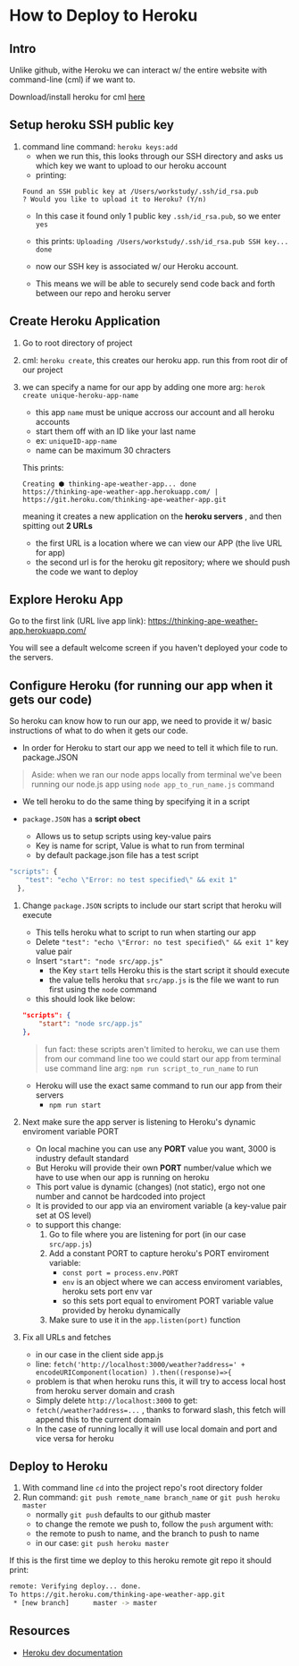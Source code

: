 # How to Deploy to Heroku

## Intro
Unlike github, withe Heroku we can interact w/ the entire website with command-line (cml) if we want to.

Download/install heroku for cml [here](https://devcenter.heroku.com/articles/heroku-cli)

## Setup heroku SSH public key
1. command line command: `heroku keys:add`
    * when we run this, this looks through our SSH directory and asks us which key we want to upload to our heroku account
    * printing:
    ``` terminal
    Found an SSH public key at /Users/workstudy/.ssh/id_rsa.pub
    ? Would you like to upload it to Heroku? (Y/n) 
    ```
    * In this case it found only 1 public key `.ssh/id_rsa.pub`, so we enter `yes`

    * this prints: `Uploading /Users/workstudy/.ssh/id_rsa.pub SSH key... done`
    * now our SSH key is associated w/ our Heroku account. 
    * This means we will be able to securely send code back and forth between our repo and heroku server


## Create Heroku Application 
1. Go to root directory of project

2. cml: `heroku create`, this creates our heroku app. run this from root dir of our project

3. we can specify a name for our app by adding one more arg: `herok create unique-heroku-app-name`
    * this app `name` must be unique accross our account and all heroku accounts
    * start them off with an ID like your last name
    * ex: `uniqueID-app-name`
    * name can be maximum 30 chracters

    This prints:
    ``` terminal
    Creating ⬢ thinking-ape-weather-app... done
    https://thinking-ape-weather-app.herokuapp.com/ | https://git.heroku.com/thinking-ape-weather-app.git
    ```

    meaning it creates a new application on the **heroku servers** , and then spitting out **2 URLs**
    * the first URL is a location where we can view our APP (the live URL for app)
    * the second url is for the heroku git repository; where we should push the code we want to deploy


## Explore Heroku App
Go to the first link (URL live app link):
https://thinking-ape-weather-app.herokuapp.com/

You will see a default welcome screen if you haven't deployed your code to the servers.

## Configure Heroku (for running our app when it gets our code)
So heroku can know how to run our app, we need to provide it w/ basic instructions
of what to do when it gets our code.
* In order for Heroku to start our app we need to tell it which file to run. package.JSON
> Aside: when we ran our node apps locally from terminal 
> we've been running our node.js app using `node app_to_run_name.js` command

* We tell heroku to do the same thing by specifying it in a script

* `package.JSON` has a **script obect**
    * Allows us to setup scripts using key-value pairs
    * Key is name for script, Value is what to run from terminal
    * by default package.json file has a test script

```javascript
"scripts": {
    "test": "echo \"Error: no test specified\" && exit 1"
  },
```

1. Change `package.JSON` scripts to include our start script that heroku will execute
    * This tells heroku what to script to run when starting our app
    * Delete `"test": "echo \"Error: no test specified\" && exit 1"` key value pair
    * Insert `"start": "node src/app.js"`
        * the Key `start` tells Heroku this is the start script it should execute
        * the value tells heroku that `src/app.js` is the file we want to run first using the `node` command
    * this should look like below:
    ```json
    "scripts": {
        "start": "node src/app.js"
    },
    ```
    > fun fact: these scripts aren't limited to heroku, we can use them from our command line too
    > we could start our app from terminal
    > use command line arg: `npm run script_to_run_name` to run 

    * Heroku will use the exact same command to run our app from their servers
        * `npm run start`

2. Next make sure the app server is listening to Heroku's dynamic enviroment variable PORT
    * On local machine you can use any **PORT** value you want, 3000 is industry default standard
    * But Heroku will provide their own **PORT** number/value which we have to use when our app is running on heroku
    * This port value is dynamic (changes) (not static), ergo not one number and cannot be hardcoded into project
    * It is provided to our app via an enviroment variable (a key-value pair set at OS level)
    * to support this change:
        1. Go to file where you are listening for port (in our case `src/app.js`)
        2. Add a constant PORT to capture heroku's PORT enviroment variable: 
            * `const port = process.env.PORT` 
            * `env` is an object where we can access enviroment variables, heroku sets port env var
            * so this sets port equal to enviroment PORT variable value provided by heroku dynamically
        3. Make sure to use it in the `app.listen(port)` function

3. Fix all URLs and fetches
    * in our case in the client side app.js
    * line: `fetch('http://localhost:3000/weather?address=' + encodeURIComponent(location) ).then((response)=>{`
    * problem is that when heroku runs this, it will try to access local host from heroku server domain and crash
    * Simply delete `http://localhost:3000` to get:
    * `fetch(/weather?address=...` , thanks to forward slash, this fetch will append this to the current domain
    * In the case of running locally it will use local domain and port and vice versa for heroku

## Deploy to Heroku

1. With command line `cd` into the project repo's root directory folder
2. Run command: `git push remote_name branch_name` or `git push heroku master`
    * normally `git push` defaults to our github master
    * to change the remote we push to, follow the `push` argument with:
    * the remote to push to name, and the branch to push to name
    * in our case: `git push heroku master`

If this is the first time we deploy to this heroku remote git repo it should print:
```bash
remote: Verifying deploy... done.
To https://git.heroku.com/thinking-ape-weather-app.git
 * [new branch]      master -> master
```

## Resources
* [Heroku dev documentation](https://devcenter.heroku.com/)